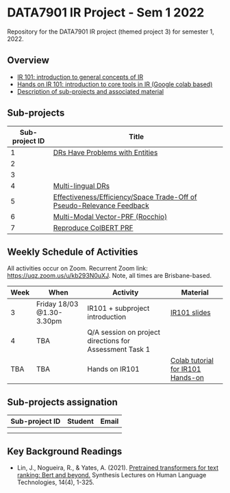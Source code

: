 # DATA7901 IR Project - Sem 1 2022
Repository for the DATA7901 IR project (themed project 3) for semester 1, 2022.


## Overview

- [IR 101: introduction to general concepts of IR](https://github.com/ielab/DATA7901-IR-project-2022-sem1/blob/main/IR101/IR101.pdf)
- [Hands on IR 101: introduction to core tools in IR (Google colab based)](https://colab.research.google.com/drive/15o06rOBLQ7W6Sb7D02HuLfldtpwumh51?usp=sharing)
- [Description of sub-projects and associated material](https://github.com/ielab/DATA7901-IR-project-2022-sem1/tree/main/sub-projects)


## Sub-projects

| Sub-project ID | Title                             |
|----------------|-----------------------------------|
|       1        | [DRs Have Problems with Entities](https://github.com/ielab/DATA7901-IR-project-2022-sem1/tree/main/sub-projects/1)   |
|       2        |                                   |
|       3        |                                   |
|       4        |  [Multi-lingual DRs](https://github.com/ielab/DATA7901-IR-project-2022-sem1/tree/main/sub-projects/4) ||
|       5        | [Effectiveness/Efficiency/Space Trade-Off of Pseudo-Relevance Feedback](https://github.com/ielab/DATA7901-IR-project-2022-sem1/tree/main/sub-projects/5) |
|       6        | [Multi-Modal Vector-PRF (Rocchio)](https://github.com/ielab/DATA7901-IR-project-2022-sem1/tree/main/sub-projects/6)  |
|       7        | [Reproduce ColBERT PRF](https://github.com/ielab/DATA7901-IR-project-2022-sem1/tree/main/sub-projects/7)  |

## Weekly Schedule of Activities

All activities occur on Zoom. Recurrent Zoom link: https://uqz.zoom.us/u/kb293N0uXJ.
Note, all times are Brisbane-based.

| Week | When                         | Activity                               | Material                               |
|------|------------------------------|----------------------------------------|----------------------------------------|
|  3   | Friday 18/03 @1.30-3.30pm    |IR101 + subproject introduction         | [IR101 slides](https://github.com/ielab/DATA7901-IR-project-2022-sem1/blob/main/IR101/IR101.pdf)    |
|  4   |   TBA                     |Q/A session on project directions for Assessment Task 1|  |
|  TBA |   TBA                     |Hands on IR101| [Colab tutorial for IR101 Hands-on](https://colab.research.google.com/drive/15o06rOBLQ7W6Sb7D02HuLfldtpwumh51?usp=sharing) |

## Sub-projects assignation

| Sub-project ID | Student | Email |
|----------------|---------|-------|
|                |         |       |
|                |         |       |


## Key Background Readings

* Lin, J., Nogueira, R., & Yates, A. (2021). [Pretrained transformers for text ranking: Bert and beyond.](https://web.archive.org/web/20210716210049id_/https://pure.mpg.de/rest/items/item_3287344_1/component/file_3287345/content) Synthesis Lectures on Human Language Technologies, 14(4), 1-325.
